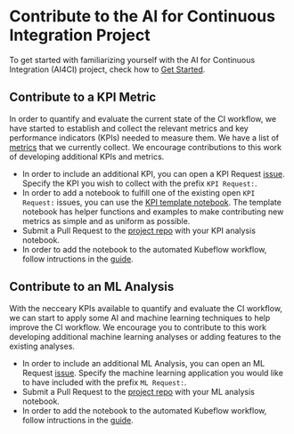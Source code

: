 # Contribute to the AI for Continuous Integration Project

To get started with familiarizing yourself with the AI for Continuous Integration (AI4CI) project, check how to [Get Started](get-started.md).

## Contribute to a KPI Metric

In order to quantify and evaluate the current state of the CI workflow, we have started to establish and collect the relevant metrics and key performance indicators (KPIs) needed to measure them. We have a list of [metrics](https://www.operate-first.cloud/data-science/ocp-ci-analysis/notebooks/data-sources/TestGrid/metrics/README.md) that we currently collect. We encourage contributions to this work of developing additional KPIs and metrics.

- In order to include an additional KPI, you can open a KPI Request [issue](https://github.com/aicoe-aiops/ocp-ci-analysis/issues). Specify the KPI you wish to collect with the prefix `KPI Request:`.
- In order to add a notebook to fulfill one of the existing open `KPI Request:` issues, you can use the [KPI template notebook](notebooks/data-sources/TestGrid/metrics/metric_template.ipynb). The template notebook has helper functions and examples to make contributing new metrics as simple and as uniform as possible.
- Submit a Pull Request to the [project repo](https://github.com/aicoe-aiops/ocp-ci-analysis) with your KPI analysis notebook.
- In order to add the notebook to the automated Kubeflow workflow, follow intructions in the [guide](automating-using-elyra.md).

## Contribute to an ML Analysis

With the necceary KPIs available to quantify and evaluate the CI workflow, we can start to apply some AI and machine learning techniques to help improve the CI workflow. We encourage you to contribute to this work developing additional machine learning analyses or adding features to the existing analyses.

- In order to include an additional ML Analysis, you can open an ML Request [issue](https://github.com/aicoe-aiops/ocp-ci-analysis/issues). Specify the machine learning application you would like to have included with the prefix `ML Request:`.
- Submit a Pull Request to the [project repo](https://github.com/aicoe-aiops/ocp-ci-analysis) with your ML analysis notebook.
- In order to add the notebook to the automated Kubeflow workflow, follow intructions in the [guide](automating-using-elyra.md).
